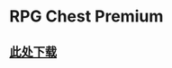 # RPG Chest Premium

## [此处下载](https://www.spigotmc.org/resources/rpg-chest-premium-1-12-2-1-16-x-now-free.71939/update?update=324772)


